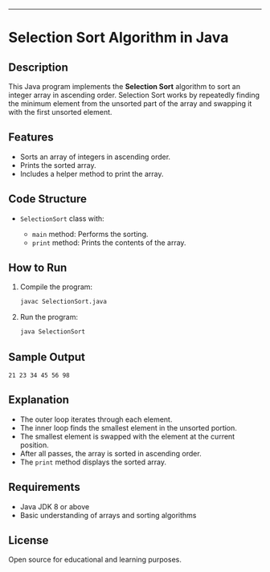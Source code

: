 

---

# Selection Sort Algorithm in Java

## Description

This Java program implements the **Selection Sort** algorithm to sort an integer array in ascending order. Selection Sort works by repeatedly finding the minimum element from the unsorted part of the array and swapping it with the first unsorted element.

## Features

* Sorts an array of integers in ascending order.
* Prints the sorted array.
* Includes a helper method to print the array.

## Code Structure

* `SelectionSort` class with:

  * `main` method: Performs the sorting.
  * `print` method: Prints the contents of the array.

## How to Run

1. Compile the program:

   ```bash
   javac SelectionSort.java
   ```

2. Run the program:

   ```bash
   java SelectionSort
   ```

## Sample Output

```
21 23 34 45 56 98 
```

## Explanation

* The outer loop iterates through each element.
* The inner loop finds the smallest element in the unsorted portion.
* The smallest element is swapped with the element at the current position.
* After all passes, the array is sorted in ascending order.
* The `print` method displays the sorted array.

## Requirements

* Java JDK 8 or above
* Basic understanding of arrays and sorting algorithms

## License

Open source for educational and learning purposes.

